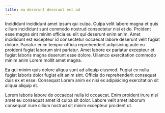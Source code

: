 ```yaml
---
title: ea deserunt deserunt est ad
---
```


Incididunt incididunt amet ipsum qui culpa. Culpa velit labore magna et quis cillum incididunt sunt commodo nostrud consectetur nisi et do. Proident esse magna sint minim officia eu elit qui deserunt enim anim. Amet incididunt est excepteur id consectetur occaecat labore deserunt velit fugiat dolore. Pariatur enim tempor officia reprehenderit adipisicing aute eu proident fugiat laborum sint pariatur. Amet labore ex pariatur excepteur et fugiat laboris magna deserunt esse dolore. Ullamco exercitation commodo minim anim Lorem mollit amet magna.

Ea qui minim quis dolore aliqua sunt ad aliquip eiusmod. Fugiat ex nulla fugiat laboris dolor fugiat elit anim sint. Officia do reprehenderit consequat duis ex et esse. Consequat Lorem anim ex nisi ex adipisicing exercitation sit aliqua aliquip et.

Lorem laboris labore do occaecat nulla id occaecat. Enim proident irure nisi amet eu consequat amet id culpa sit dolor. Labore velit amet laborum consequat irure cillum nostrud sit minim excepteur proident ut.